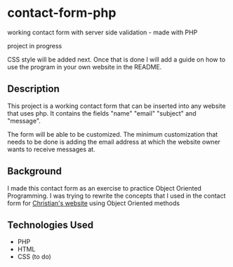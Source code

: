 # contact-form-php
working contact form with server side validation - made with PHP

project in progress

CSS style will be added next. Once that is done I will add a guide on how to use the program in your own website in the README.

## Description
This project is a working contact form that can be inserted into any website that uses php. It contains the fields "name" "email" "subject" and "message".

The form will be able to be customized. The minimum customization that needs to be done is adding the email address at which the website owner wants to receive messages at.

## Background
I made this contact form as an exercise to practice Object Oriented Programming. I was trying to rewrite the concepts that I used in the contact form for [Christian's website](https://github.com/lujoh/Website-Christian-Hackbarth-Johnson/blob/main/Kontaktform.php)
using Object Oriented methods

## Technologies Used
- PHP
- HTML
- CSS (to do)

